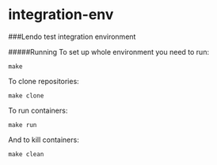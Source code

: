 # integration-env

###Lendo test integration environment

#####Running
To set up whole environment you need to run:

```
make
```

To clone repositories:

```
make clone
```

To run containers:

```
make run
```

And to kill containers:

```
make clean
```
